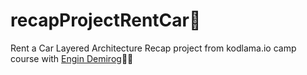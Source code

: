 # recapProjectRentCar🚗
Rent a Car Layered Architecture Recap project from kodlama.io camp course with [Engin Demirog](https://github.com/engindemirog "Engin Demiroğ")👨‍🏫
